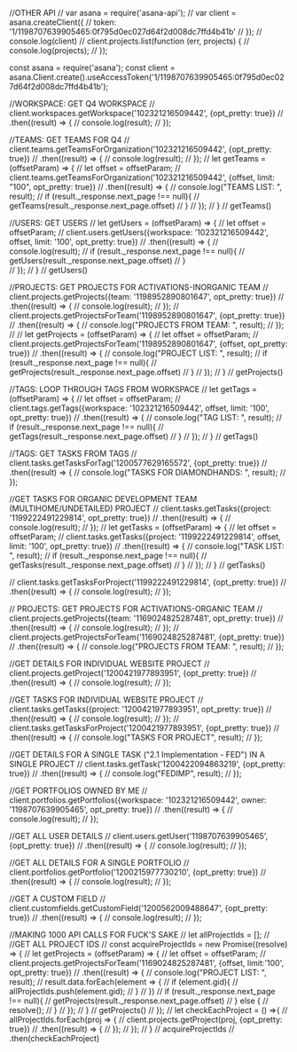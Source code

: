 //OTHER API
// var asana = require('asana-api');
// var client = asana.createClient({
//   token: '1/1198707639905465:0f795d0ec027d64f2d008dc7ffd4b41b'
// });
// console.log(client)
// client.projects.list(function (err, projects) {
//   console.log(projects);
// });

const asana = require('asana');
const client = asana.Client.create().useAccessToken('1/1198707639905465:0f795d0ec027d64f2d008dc7ffd4b41b');

//WORKSPACE: GET Q4 WORKSPACE
// client.workspaces.getWorkspace('102321216509442', {opt_pretty: true})
//     .then((result) => {
//         console.log(result);
//     });


//TEAMS: GET TEAMS FOR Q4
// client.teams.getTeamsForOrganization('102321216509442', {opt_pretty: true})
//     .then((result) => {
//         console.log(result);
//     });
// let getTeams = (offsetParam) => {
// 	let offset = offsetParam;
// 	client.teams.getTeamsForOrganization('102321216509442', {offset, limit: "100", opt_pretty: true})
// 		.then((result) => {
// 			console.log("TEAMS LIST: ", result);
// 			if (result._response.next_page !== null){
// 				getTeams(result._response.next_page.offset)
// 			}
// 		});
// }
// getTeams()

//USERS: GET USERS
// let getUsers = (offsetParam) => {
// 	let offset = offsetParam;
// 	client.users.getUsers({workspace: '102321216509442', offset, limit: '100', opt_pretty: true})
//     .then((result) => {
//         console.log(result);
// 		if (result._response.next_page !== null){
// 			getUsers(result._response.next_page.offset)
// 		}			
// 	});
// }
// getUsers()

//PROJECTS: GET PROJECTS FOR ACTIVATIONS-INORGANIC TEAM
// client.projects.getProjects({team: '1198952890801647', opt_pretty: true})
//     .then((result) => {
//         console.log(result);
//     });
// client.projects.getProjectsForTeam('1198952890801647', {opt_pretty: true})
//     .then((result) => {
//         console.log("PROJECTS FROM TEAM: ", result);
//     });
// 
// let getProjects = (offsetParam) => {
// 	let offset = offsetParam;
// 	client.projects.getProjectsForTeam('1198952890801647', {offset, opt_pretty: true})
// 		.then((result) => {
// 			console.log("PROJECT LIST: ", result);
// 			if (result._response.next_page !== null){
// 				getProjects(result._response.next_page.offset)
// 			}
// 		});
// }
// getProjects()

//TAGS: LOOP THROUGH TAGS FROM WORKSPACE
// let getTags = (offsetParam) => {
// 	let offset = offsetParam;
// 	client.tags.getTags({workspace: '102321216509442', offset, limit: '100', opt_pretty: true})
// 		.then((result) => {
// 			console.log("TAG LIST: ", result);
// 			if (result._response.next_page !== null){
// 				getTags(result._response.next_page.offset)
// 			}
// 		});
// }
// getTags()

//TAGS: GET TASKS FROM TAGS
// client.tasks.getTasksForTag('1200577629165572', {opt_pretty: true})
//     .then((result) => {
//         console.log("TASKS FOR DIAMONDHANDS: ", result);
//     });

//GET TASKS FOR ORGANIC DEVELOPMENT TEAM (MULTIHOME/UNDETAILED) PROJECT
// client.tasks.getTasks({project: '1199222491229814', opt_pretty: true})
//     .then((result) => {
//         console.log(result);
//     });
// let getTasks = (offsetParam) => {
// 	let offset = offsetParam;
// 	client.tasks.getTasks({project: '1199222491229814', offset, limit: '100', opt_pretty: true})
// 		.then((result) => {
// 			console.log("TASK LIST: ", result);
// 			if (result._response.next_page !== null){
// 				getTasks(result._response.next_page.offset)
// 			}
// 		});
// }
// getTasks()

// client.tasks.getTasksForProject('1199222491229814', {opt_pretty: true})
//     .then((result) => {
//         console.log(result);
//     });

// PROJECTS: GET PROJECTS FOR ACTIVATIONS-ORGANIC TEAM
// client.projects.getProjects({team: '1169024825287481', opt_pretty: true})
//     .then((result) => {
//         console.log(result);
//     });
// client.projects.getProjectsForTeam('1169024825287481', {opt_pretty: true})
//     .then((result) => {
//         console.log("PROJECTS FROM TEAM: ", result);
//     });

//GET DETAILS FOR INDIVIDUAL WEBSITE PROJECT
// client.projects.getProject('1200421977893951', {opt_pretty: true})
//     .then((result) => {
//         console.log(result);
//     });


//GET TASKS FOR INDIVIDUAL WEBSITE PROJECT
// client.tasks.getTasks({project: '1200421977893951', opt_pretty: true})
//     .then((result) => {
//         console.log(result);
//     });
// client.tasks.getTasksForProject('1200421977893951', {opt_pretty: true})
//     .then((result) => {
//         console.log("TASKS FOR PROJECT", result);
//     });

//GET DETAILS FOR A SINGLE TASK ("2.1 Implementation - FED") IN A SINGLE PROJECT
// client.tasks.getTask('1200422094863219', {opt_pretty: true})
//     .then((result) => {
//         console.log("FEDIMP", result);
//     });

//GET PORTFOLIOS OWNED BY ME
// client.portfolios.getPortfolios({workspace: '102321216509442', owner: '1198707639905465', opt_pretty: true})
//     .then((result) => {
//         console.log(result);
//     });

//GET ALL USER DETAILS
// client.users.getUser('1198707639905465', {opt_pretty: true})
//     .then((result) => {
//         console.log(result);
//     });

//GET ALL DETAILS FOR A SINGLE PORTFOLIO
// client.portfolios.getPortfolio('1200215977730210', {opt_pretty: true})
//     .then((result) => {
//         console.log(result);
//     });

//GET A CUSTOM FIELD
// client.customfields.getCustomField('1200562009488647', {opt_pretty: true})
//     .then((result) => {
//         console.log(result);
//     });


//MAKING 1000 API CALLS FOR FUCK'S SAKE
// let allProjectIds = [];
// //GET ALL PROJECT IDS
// const acquireProjectIds = new Promise((resolve) => {
// 	let getProjects = (offsetParam) => {
// 		let offset = offsetParam;
// 		client.projects.getProjectsForTeam('1169024825287481', {offset, limit:'100', opt_pretty: true})
// 			.then((result) => {
// 				console.log("PROJECT LIST: ", result);
// 				result.data.forEach(element => {
// 					if (element.gid){
// 						allProjectIds.push(element.gid);
// 					}
// 				})
// 				if (result._response.next_page !== null){
// 					getProjects(result._response.next_page.offset)
// 				} else {
// 					resolve();
// 				}
// 			});
// 	}
// 	getProjects()
// });
// let checkEachProject = () =>{
// 	allProjectIds.forEach(proj => {
// 		client.projects.getProject(proj, {opt_pretty: true})
// 			.then((result) => {
// 			});
// 	});
// }
// acquireProjectIds
//   .then(checkEachProject)